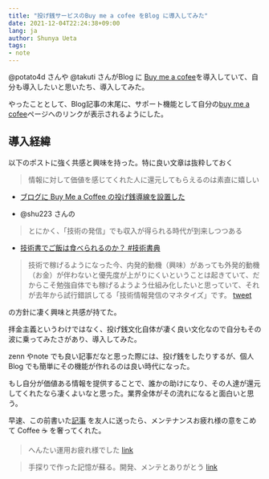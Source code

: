 ```yaml
---
title: "投げ銭サービスのBuy me a cofee をBlog に導入してみた"
date: 2021-12-04T22:24:38+09:00
lang: ja
author: Shunya Ueta
tags:
- note
---
```


@potato4d さんや @takuti さんがBlog に [Buy me a cofee](https://www.buymeacoffee.com/)を導入していて、自分も導入したいと思いたち、導入してみた。

やったこととして、Blog記事の末尾に、サポート機能として自分の[buy me a cofee](https://www.buymeacoffee.com/hurutoriya)ページへのリンクが表示されるようにした。

## 導入経緯

以下のポストに強く共感と興味を持った。特に良い文章は抜粋しておく

> 情報に対して価値を感じてくれた人に還元してもらえるのは素直に嬉しい

- [ブログに Buy Me a Coffee の投げ銭導線を設置した](https://d.potato4d.me/entry/20200921-buy-me-a-coffee/)

+ @shu223 さんの

> とにかく、「技術の発信」でも収入が得られる時代が到来しつつある

- [技術書でご飯は食べられるのか？ #技術書典](https://shu223.hatenablog.com/entry/2018/10/09/222341)


> 技術で稼げるようになった今、内発的動機（興味）があっても外発的動機（お金）が伴わないと優先度が上がりにくいということは起きていて、だからこそ勉強自体でも稼げるようよう仕組み化したいと思っていて、それが去年から試行錯誤してる「技術情報発信のマネタイズ」です。
[tweet](https://twitter.com/shu223/status/1081721364250165248)

の方針に凄く興味と共感が持てた。

拝金主義というわけではなく、投げ銭文化自体が凄く良い文化なので自分もその波に乗ってみたさがあり、導入してみた。

zenn やnote でも良い記事だなと思った際には、投げ銭をしたりするが、個人Blog でも簡単にその機能が作れるのは良い時代になった。

もし自分が価値ある情報を提供することで、誰かの助けになり、その人達が還元してくれたなら凄くよいなと思った。業界全体がその流れになると面白いと思う。

早速、この前書いた[記事](https://shunyaueta.com/posts/2021-12-03/) を友人に送ったら、メンテナンスお疲れ様の意をこめて Coffee ☕️ を奢ってくれた。

> へんたい運用お疲れ様でした
[link](https://www.buymeacoffee.com/hurutoriya/c/2266398)

> 手探りで作った記憶が蘇る。開発、メンテとありがとう
[link](https://www.buymeacoffee.com/hurutoriya/c/2266262)